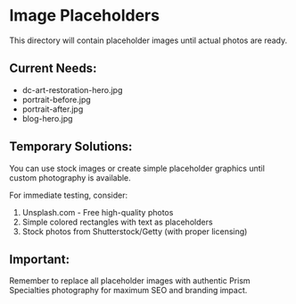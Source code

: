 # Image Placeholders

This directory will contain placeholder images until actual photos are ready.

## Current Needs:
- dc-art-restoration-hero.jpg
- portrait-before.jpg
- portrait-after.jpg
- blog-hero.jpg

## Temporary Solutions:
You can use stock images or create simple placeholder graphics until custom photography is available.

For immediate testing, consider:
1. Unsplash.com - Free high-quality photos
2. Simple colored rectangles with text as placeholders
3. Stock photos from Shutterstock/Getty (with proper licensing)

## Important:
Remember to replace all placeholder images with authentic Prism Specialties photography for maximum SEO and branding impact.